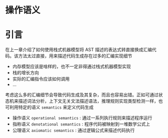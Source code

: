 # 操作语义

# 引言

在上一章介绍了如何使用栈式机器模型将 AST 描述的表达式转直接换成汇编代码。该方法太过直接，用来描述代码生成存在过多的汇编实现细节

- 内存模型应该是啥样的，也不一定非得通过栈式机器模型实现
- 栈的增长方向
- 实际的汇编指令应该如何调用
- ...

考虑这么多的汇编细节会导致代码生成及其复杂，而且也容易出错。正如可通过状态机来描述词法分析，上下文无关文法描述语法，推理规则实现类型检测一样，也可利用特定的语义 `semantics` 来定义代码生成
- 操作语义 `operational semantics` : 通过一系列执行规则来描述程序运行
- 指称语义 `denotational semantics` : 程序代码被映射到一堆数学公式上
- 公理语义 `axiomatic semantics` : 通过逻辑公式来描述代码执行




